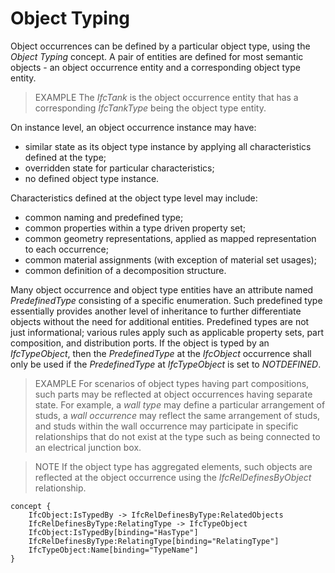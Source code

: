 Object Typing
=============

Object occurrences can be defined by a particular object type, using the _Object Typing_ concept. A pair of entities are defined for most semantic objects - an object occurrence entity and a corresponding object type entity.

> EXAMPLE  The _IfcTank_ is the object occurrence entity that has a corresponding _IfcTankType_ being the object type entity.

On instance level, an object occurrence instance may have:

* similar state as its object type instance by applying all characteristics defined at the type;
* overridden state for particular characteristics;
* no defined object type instance.

Characteristics defined at the object type level may include:

* common naming and predefined type;
* common properties within a type driven property set;
* common geometry representations, applied as mapped representation to each occurrence;
* common material assignments (with exception of material set usages);
* common definition of a decomposition structure.

Many object occurrence and object type entities have an attribute named _PredefinedType_ consisting of a specific enumeration. Such predefined type essentially provides another level of inheritance to further differentiate objects without the need for additional entities. Predefined types are not just informational; various rules apply such as applicable property sets, part composition, and distribution ports. If the object is typed by an _IfcTypeObject_, then the _PredefinedType_ at the _IfcObject_ occurrence shall only be used if the _PredefinedType_ at _IfcTypeObject_ is set to _NOTDEFINED_.

> EXAMPLE  For scenarios of object types having part compositions, such parts may be reflected at object occurrences having separate state. For example, a _wall type_ may define a particular arrangement of studs, a _wall occurrence_ may reflect the same arrangement of studs, and studs within the wall occurrence may participate in specific relationships that do not exist at the type such as being connected to an electrical junction box.

> NOTE  If the object type has aggregated elements, such objects are reflected at the object occurrence using the _IfcRelDefinesByObject_ relationship.

```
concept {
    IfcObject:IsTypedBy -> IfcRelDefinesByType:RelatedObjects
    IfcRelDefinesByType:RelatingType -> IfcTypeObject
    IfcObject:IsTypedBy[binding="HasType"]
    IfcRelDefinesByType:RelatingType[binding="RelatingType"]
    IfcTypeObject:Name[binding="TypeName"]
}
```
